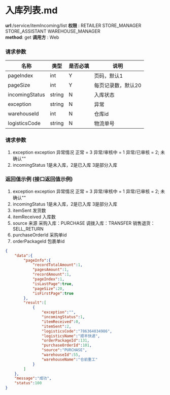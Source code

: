 入库列表.md
=======================================================

**url**:/service/itemIncoming/list
**权限** : RETAILER STORE_MANAGER STORE_ASSISTANT WAREHOUSE_MANAGER  
**method**: get
**调用方** : Web

### 请求参数
|    名称   | 类型 | 是否必填 |           说明           |
|-----------------|---------|----------|--------------------------|
| pageIndex       | int     | Y        | 页码，默认1              |
| pageSize        | int     | Y        | 每页记录数，默认20       |
| incomingStatus   | string  | N        | 入库状态               |
| exception        | string  | N        | 异常                 |
| warehouseId      | int     | N        | 仓库id               |
| logisticsCode    | string  | N        | 物流单号               |
### 请求参数
1. exception  exception 异常情况 正常 = 3 异常/审核中 = 1 异常/已审核 = 2; 未确认""
2. incomingStatus 1是未入库，2是已入库 3是部分入库 

### 返回值示例 (接口返回值示例)
1. exception  exception 异常情况 正常 = 3 异常/审核中 = 1 异常/已审核 = 2; 未确认""
2. incomingStatus 1是未入库，2是已入库 3是部分入库 
3. itemSent 发货数
4. itemReceived 入库数
5. source 来源  采购入库：PURCHASE 调拨入库：TRANSFER 销售退货：SELL_RETURN
6. purchaseOrderId 采购单id
7. orderPackageId 包裹单id
```json
{
    "data":{
        "pageInfo":{
            "recordTotalAmount":1,
            "pagesAmount":1,
            "recordAmount":1,
            "pageIndex":1,
            "isLastPage":true,
            "pageSize":20,
            "isFirstPage":true
        },
        "result":[
            {
                "exception":"",
                "incomingStatus":1,
                "itemReceived":0,
                "itemSent":2,
                "logisticsCode":"786364034986",
                "logisticsName":"顺丰快递",
                "orderPackageId":131,
                "purchaseOrderId":101,
                "source":"PURCHASE",
                "warehouseId":55,
                "warehouseName":"仓前重工"
            }
        ]
    },
    "message":"成功",
    "status":100
}
```